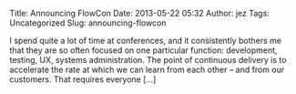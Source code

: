 Title: Announcing FlowCon
Date: 2013-05-22 05:32
Author: jez
Tags: Uncategorized
Slug: announcing-flowcon

I spend quite a lot of time at conferences, and it consistently bothers
me that they are so often focused on one particular function:
development, testing, UX, systems administration. The point of
continuous delivery is to accelerate the rate at which we can learn from
each other – and from our customers. That requires everyone [...]
